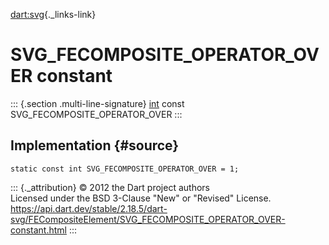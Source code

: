 [dart:svg](../../dart-svg/dart-svg-library){._links-link}

SVG\_FECOMPOSITE\_OPERATOR\_OVER constant
=========================================

::: {.section .multi-line-signature}
[int](../../dart-core/int-class) const SVG\_FECOMPOSITE\_OPERATOR\_OVER
:::

Implementation {#source}
--------------

``` {.language-dart data-language="dart"}
static const int SVG_FECOMPOSITE_OPERATOR_OVER = 1;
```

::: {._attribution}
© 2012 the Dart project authors\
Licensed under the BSD 3-Clause \"New\" or \"Revised\" License.\
<https://api.dart.dev/stable/2.18.5/dart-svg/FECompositeElement/SVG_FECOMPOSITE_OPERATOR_OVER-constant.html>
:::
